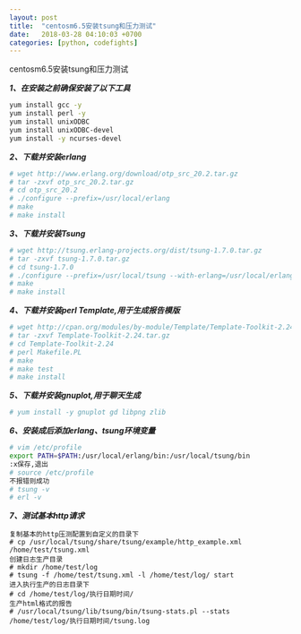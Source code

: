 ```yaml
---
layout: post
title:  "centosm6.5安装tsung和压力测试"
date:   2018-03-28 04:10:03 +0700
categories: [python, codefights]
---
```


centosm6.5安装tsung和压力测试

**_1、在安装之前确保安装了以下工具_**

```bash
yum install gcc -y
yum install perl -y
yum install unixODBC
yum install unixODBC-devel
yum install -y ncurses-devel
```

**_2、下载并安装erlang_**

```bash
# wget http://www.erlang.org/download/otp_src_20.2.tar.gz
# tar -zxvf otp_src_20.2.tar.gz
# cd otp_src_20.2
# ./configure --prefix=/usr/local/erlang
# make
# make install
```

**_3、下载并安装Tsung_**

```bash
# wget http://tsung.erlang-projects.org/dist/tsung-1.7.0.tar.gz
# tar -zxvf tsung-1.7.0.tar.gz
# cd tsung-1.7.0
# ./configure --prefix=/usr/local/tsung --with-erlang=/usr/local/erlang
# make
# make install
```

**_4、下载并安装perl Template,用于生成报告模版_**

```bash
# wget http://cpan.org/modules/by-module/Template/Template-Toolkit-2.24.tar.gz
# tar -zxvf Template-Toolkit-2.24.tar.gz
# cd Template-Toolkit-2.24
# perl Makefile.PL
# make
# make test
# make install
```

**_5、下载并安装gnuplot,用于聊天生成_**

```bash
# yum install -y gnuplot gd libpng zlib
```

**_6、安装成后添加erlang、tsung环境变量_**

```bash
# vim /etc/profile
export PATH=$PATH:/usr/local/erlang/bin:/usr/local/tsung/bin
:x保存,退出
# source /etc/profile
不报错则成功
# tsung -v
# erl -v
```

**_7、测试基本http请求_**

```
复制基本的http压测配置到自定义的目录下
# cp /usr/local/tsung/share/tsung/example/http_example.xml /home/test/tsung.xml
创建日志生产目录
# mkdir /home/test/log
# tsung -f /home/test/tsung.xml -l /home/test/log/ start
进入执行生产的日志目录下
# cd /home/test/log/执行日期时间/
生产html格式的报告
# /usr/local/tsung/lib/tsung/bin/tsung-stats.pl --stats /home/test/log/执行日期时间/tsung.log
```

